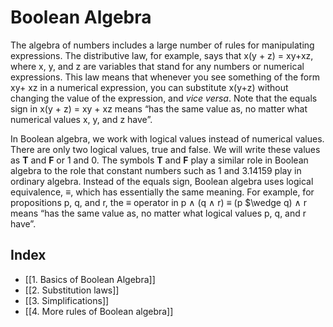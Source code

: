 # Boolean Algebra
The algebra of numbers includes a large number of rules for manipulating expressions. The distributive law, for example, says that x(y + z) = xy+xz, where x, y, and z are variables that stand for any numbers or numerical expressions. This law means that whenever you see something of the form xy+ xz in a numerical expression, you can substitute x(y+z) without changing the value of the expression, and *vice versa*. Note that the equals sign in x(y + z) = xy + xz means “has the same value as, no matter what numerical values x, y, and z have”. 

In Boolean algebra, we work with logical values instead of numerical values. There are only two logical values, true and false. We will write these values as **T** and **F** or 1 and 0. The symbols **T** and **F** play a similar role in Boolean algebra to the role that constant numbers such as 1 and 3.14159 play in ordinary algebra. Instead of the equals sign, Boolean algebra uses logical equivalence, $\equiv$, which has essentially the same meaning. For example, for propositions p, q, and r, the $\equiv$ operator in p ∧ (q $\wedge$ r) $\equiv$ (p $\wedge q) $\wedge$ r means “has the same value as, no matter what logical values p, q, and r have”.

## Index
- [[1. Basics of Boolean Algebra]]
- [[2. Substitution laws]]
- [[3. Simplifications]]
- [[4. More rules of Boolean algebra]]